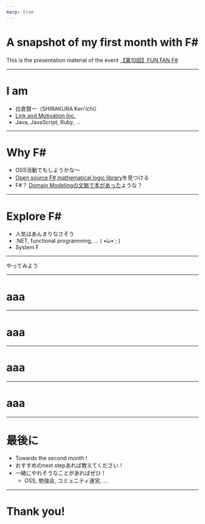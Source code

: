 ```yaml
---
marp: true
---
```


# A snapshot of my first month with F#

This is the presentation material of the event [【第10回】FUN FAN F#](https://fun-fan-fsharp.connpass.com/event/282666/)

---

# I am

- 白倉賢一（SHIRAKURA Ken'ichi）
- [Link and Motivation Inc.](https://www.lmi.ne.jp/)
- Java, JavaScript, Ruby, ...

---

# Why F#

- OSS活動でもしようかな〜
- [Open source F# mathematical logic library](https://github.com/GeorgePlotnikov/SharpLogic)を見つける
- F#？ [Domain Modelingの文脈で本があった](https://fsharpforfunandprofit.com/books/)ような？

---

# Explore F#

- 人気はあんまりなさそう
- .NET, functional programming, ... ( •̀ω•́ ;  )
- System F

---

やってみよう

---

# aaa

---

# aaa

---

# aaa

---

# aaa

---

# 最後に

- Towards the second month !
- おすすめのnext stepあれば教えてください！
- 一緒にやれそうなことがあればぜひ！
  - OSS, 勉強会, コミュニティ運営, ...

---

# Thank you!
